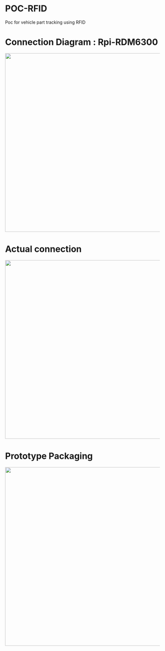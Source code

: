 # POC-RFID

Poc for vehicle part tracking using RFID

# Connection Diagram : Rpi-RDM6300
<img src="https://user-images.githubusercontent.com/48473708/155964760-52cfd217-03e6-4adf-bd3d-17980a7b6946.jpg" width = "580">

# Actual connection

<img src="https://user-images.githubusercontent.com/48473708/155014954-421bdb75-4086-4f12-9aa5-d526e2003573.jpg" width = "580">


# Prototype Packaging

<img src="https://user-images.githubusercontent.com/48473708/155506901-d7631abc-9281-4562-a38f-8cfd490323cb.jpg" width = "580">

